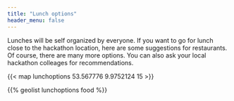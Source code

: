 ```yaml
---
title: "Lunch options"
header_menu: false
---
```


Lunches will be self organized by everyone. If you want to go for lunch close to the hackathon location, here are some suggestions for restaurants. Of course, there are many more options. You can also ask your local hackathon colleages for recommendations.

{{< map lunchoptions 53.567776 9.9752124 15 >}}

{{% geolist lunchoptions food %}}
